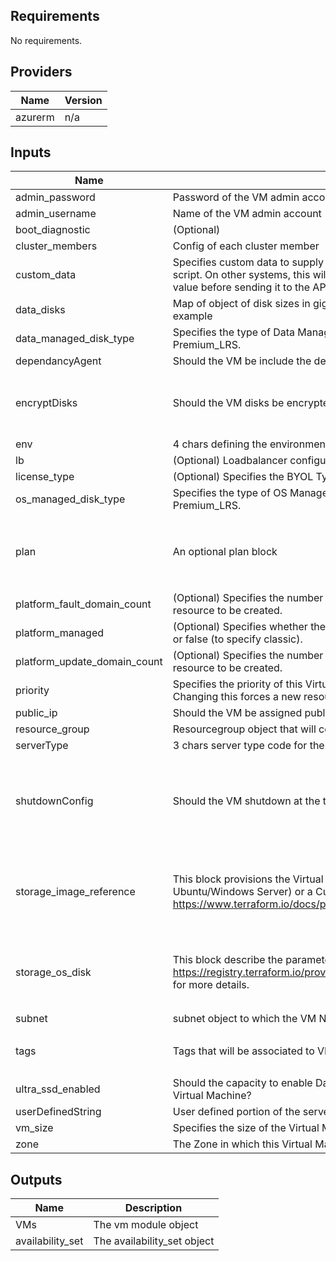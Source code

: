 ## Requirements

No requirements.

## Providers

| Name | Version |
|------|---------|
| azurerm | n/a |

## Inputs

| Name | Description | Type | Default | Required |
|------|-------------|------|---------|:--------:|
| admin\_password | Password of the VM admin account | `string` | `null` | no |
| admin\_username | Name of the VM admin account | `string` | n/a | yes |
| boot\_diagnostic | (Optional) | `bool` | `false` | no |
| cluster\_members | Config of each cluster member | `any` | n/a | yes |
| custom\_data | Specifies custom data to supply to the machine. On Linux-based systems, this can be used as a cloud-init script. On other systems, this will be copied as a file on disk. Internally, Terraform will base64 encode this value before sending it to the API. The maximum length of the binary array is 65535 bytes. | `string` | `null` | no |
| data\_disks | Map of object of disk sizes in gigabytes and lun number for each desired data disks. See variable.tf file for example | `any` | `{}` | no |
| data\_managed\_disk\_type | Specifies the type of Data Managed Disk which should be created. Possible values are Standard\_LRS or Premium\_LRS. | `string` | `"Standard_LRS"` | no |
| dependancyAgent | Should the VM be include the dependancy agent | `bool` | `false` | no |
| encryptDisks | Should the VM disks be encrypted. See option-30-AzureDiskEncryption.tf file for example | <pre>object({<br>    KeyVaultResourceId = string<br>    KeyVaultURL        = string<br>  })</pre> | `null` | no |
| env | 4 chars defining the environment name prefix for the VM. Example: ScSc | `string` | n/a | yes |
| lb | (Optional) Loadbalancer configuration for the HA VMs. | `any` | `null` | no |
| license\_type | (Optional) Specifies the BYOL Type for this Virtual Machine. Possible values are RHEL\_BYOS and SLES\_BYOS. | `string` | `null` | no |
| os\_managed\_disk\_type | Specifies the type of OS Managed Disk which should be created. Possible values are Standard\_LRS or Premium\_LRS. | `string` | `"Standard_LRS"` | no |
| plan | An optional plan block | <pre>object({<br>    name      = string<br>    product   = string<br>    publisher = string<br>  })</pre> | `null` | no |
| platform\_fault\_domain\_count | (Optional) Specifies the number of update domains that are used. Defaults to 5. Changing this forces a new resource to be created. | `string` | `"2"` | no |
| platform\_managed | (Optional) Specifies whether the availability set is managed or not. Possible values are true (to specify aligned) or false (to specify classic). | `bool` | `true` | no |
| platform\_update\_domain\_count | (Optional) Specifies the number of fault domains that are used. Defaults to 3. Changing this forces a new resource to be created. | `string` | `"3"` | no |
| priority | Specifies the priority of this Virtual Machine. Possible values are Regular and Spot. Defaults to Regular. Changing this forces a new resource to be created. | `string` | `"Regular"` | no |
| public\_ip | Should the VM be assigned public IP(s). True or false. | `bool` | `false` | no |
| resource\_group | Resourcegroup object that will contain the VM resources | `any` | n/a | yes |
| serverType | 3 chars server type code for the VM. | `string` | `"SRV"` | no |
| shutdownConfig | Should the VM shutdown at the time specified. See option-30-autoshutdown.tf file for example | <pre>object({<br>    autoShutdownStatus             = string<br>    autoShutdownTime               = string<br>    autoShutdownTimeZone           = string<br>    autoShutdownNotificationStatus = string<br>  })</pre> | `null` | no |
| storage\_image\_reference | This block provisions the Virtual Machine from one of two sources: an Azure Platform Image (e.g. Ubuntu/Windows Server) or a Custom Image. Refer to https://www.terraform.io/docs/providers/azurerm/r/virtual_machine.html for more details. | <pre>object({<br>    publisher = string<br>    offer     = string<br>    sku       = string<br>    version   = string<br>  })</pre> | <pre>{<br>  "offer": "RHEL",<br>  "publisher": "RedHat",<br>  "sku": "7.4",<br>  "version": "latest"<br>}</pre> | no |
| storage\_os\_disk | This block describe the parameters for the OS disk. Refer to https://registry.terraform.io/providers/hashicorp/azurerm/latest/docs/resources/linux_virtual_machine#os_disk for more details. | <pre>object({<br>    caching       = string<br>    create_option = string<br>    disk_size_gb  = number<br>  })</pre> | <pre>{<br>  "caching": "ReadWrite",<br>  "create_option": "FromImage",<br>  "disk_size_gb": null<br>}</pre> | no |
| subnet | subnet object to which the VM NIC will connect to | `any` | n/a | yes |
| tags | Tags that will be associated to VM resources | `map(string)` | <pre>{<br>  "exampleTag1": "SomeValue2"<br>}</pre> | no |
| ultra\_ssd\_enabled | Should the capacity to enable Data Disks of the UltraSSD\_LRS storage account type be supported on this Virtual Machine? | `bool` | `false` | no |
| userDefinedString | User defined portion of the server name. Up to 8 chars minus the postfix lenght | `string` | n/a | yes |
| vm\_size | Specifies the size of the Virtual Machine. Eg: Standard\_F4 | `string` | n/a | yes |
| zone | The Zone in which this Virtual Machine should be created. Changing this forces a new resource to be created. | `any` | `null` | no |

## Outputs

| Name | Description |
|------|-------------|
| VMs | The vm module object |
| availability\_set | The availability\_set object |

